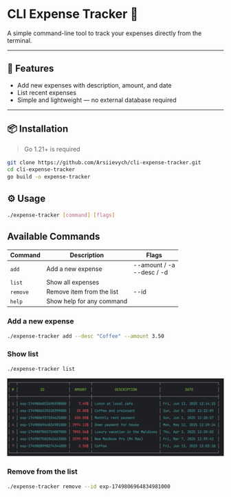 # CLI Expense Tracker 💸

A simple command-line tool to track your expenses directly from the terminal.

---

## 🚀 Features

- Add new expenses with description, amount, and date
- List recent expenses
- Simple and lightweight — no external database required

---

## 📦 Installation

> Go 1.21+ is required

```bash
git clone https://github.com/Arsiievych/cli-expense-tracker.git
cd cli-expense-tracker
go build -o expense-tracker
```

## ⚙️ Usage
```bash
./expense-tracker [command] [flags]
```
## Available Commands

| Command  | Description               | Flags                           | 
|----------|---------------------------|---------------------------------|
| `add`    | Add a new expense         | --amount / -a <br/> --desc / -d |
| `list`   | Show all expenses         |                                 |
| `remove` | Remove item from the list | --id                            |
| `help`   | Show help for any command |                                 |


### Add a new expense
```bash 
./expense-tracker add --desc "Coffee" --amount 3.50
```

### Show list
```bash 
./expense-tracker list
```
![listCmdExample](./assets/listCmdExample.png)

### Remove from the list
```bash 
./expense-tracker remove --id exp-1749806964834981000
```

